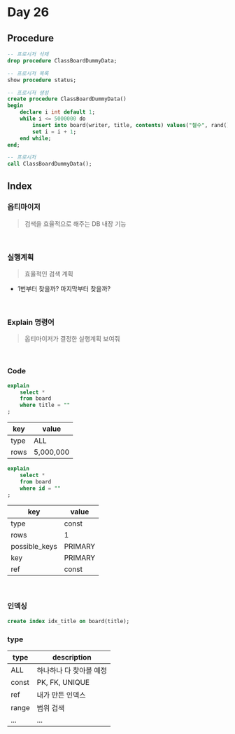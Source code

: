 # Day 26

## Procedure

```sql
-- 프로시저 삭제
drop procedure ClassBoardDummyData;

-- 프로시저 목록
show procedure status;

-- 프로시저 생성
create procedure ClassBoardDummyData()
begin
	declare i int default 1;
	while i <= 5000000 do
		insert into board(writer, title, contents) values("철수", rand(), "설명입니다");
		set i = i + 1;
	end while;
end;

-- 프로시저
call ClassBoardDummyData();
```

## Index

### 옵티마이저

> 검색을 효율적으로 해주는 DB 내장 기능

<br>

### 실행계획

> 효율적인 검색 계획

-   1번부터 찾을까? 마지막부터 찾을까?

<br>

### Explain 명령어

> 옵티마이저가 결정한 실행계획 보여줘

<br>

### Code

```sql
explain
    select *
    from board
    where title = ""
;
```

| key  | value     |
| ---- | --------- |
| type | ALL       |
| rows | 5,000,000 |

```sql
explain
    select *
    from board
    where id = ""
;
```

| key           | value   |
| ------------- | ------- |
| type          | const   |
| rows          | 1       |
| possible_keys | PRIMARY |
| key           | PRIMARY |
| ref           | const   |

<br>

### 인덱싱

```sql
create index idx_title on board(title);
```

### type

| type  | description             |
| ----- | ----------------------- |
| ALL   | 하나하나 다 찾아볼 예정 |
| const | PK, FK, UNIQUE          |
| ref   | 내가 만든 인덱스        |
| range | 범위 검색               |
| ...   | ...                     |
